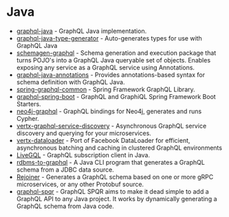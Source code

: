 # Java

- [graphql-java](https://github.com/graphql-java/graphql-java) - GraphQL Java implementation.
- [graphql-java-type-generator](https://github.com/graphql-java/graphql-java-type-generator) - Auto-generates types for use with GraphQL Java
- [schemagen-graphql](https://github.com/bpatters/schemagen-graphql) - Schema generation and execution package that turns POJO's into a GraphQL Java queryable set of objects. Enables exposing any service as a GraphQL service using Annotations.
- [graphql-java-annotations](https://github.com/graphql-java/graphql-java-annotations) - Provides annotations-based syntax for schema definition with GraphQL Java.
- [spring-graphql-common](https://github.com/oembedler/spring-graphql-common) - Spring Framework GraphQL Library.
- [graphql-spring-boot](https://github.com/graphql-java/graphql-spring-boot) - GraphQL and GraphiQL Spring Framework Boot Starters.
- [neo4j-graphql](https://github.com/neo4j-graphql/neo4j-graphql) - GraphQL bindings for Neo4j, generates and runs Cypher.
- [vertx-graphql-service-discovery](https://github.com/engagingspaces/vertx-graphql-service-discovery) - Asynchronous GraphQL service discovery and querying for your microservices.
- [vertx-dataloader](https://github.com/engagingspaces/vertx-dataloader) - Port of Facebook DataLoader for efficient, asynchronous batching and caching in clustered GraphQL environments
- [LiveGQL](https://github.com/Billy-Bichon/LiveGQL) - GraphQL subscription client in Java.
- [rdbms-to-graphql](https://github.com/ebridges/rdbms-to-graphql) - A Java CLI program that generates a GraphQL schema from a JDBC data source.
- [Rejoiner](https://github.com/google/rejoiner) - Generates a GraphQL schema based on one or more gRPC microservices, or any other Protobuf source.
- [graphql-spqr](https://github.com/leangen/graphql-spqr) - GraphQL SPQR aims to make it dead simple to add a GraphQL API to any Java project. It works by dynamically generating a GraphQL schema from Java code.
